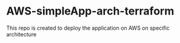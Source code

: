 # AWS-simpleApp-arch-terraform
This repo is created to deploy the application on AWS on specific architecture 
